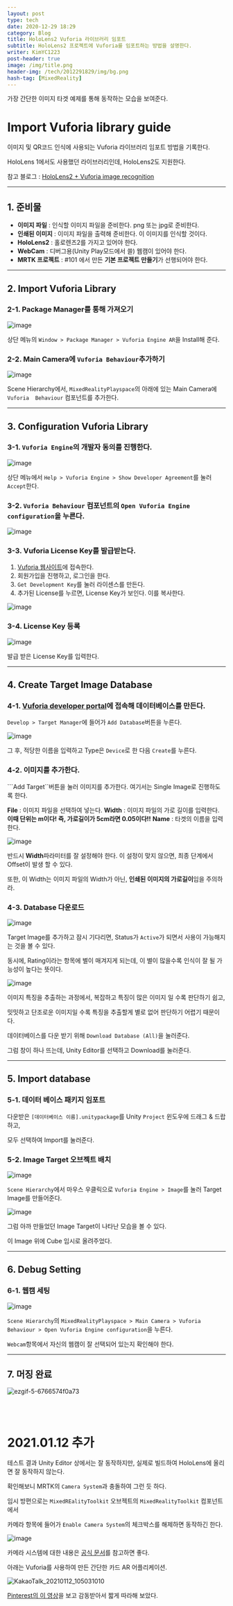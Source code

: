 ```yaml
---
layout: post
type: tech
date: 2020-12-29 18:29
category: Blog
title: HoloLens2 Vuforia 라이브러리 임포트
subtitle: HoloLens2 프로젝트에 Vuforia를 임포트하는 방법을 설명한다.
writer: KimYC1223
post-header: true
image: /img/title.png
header-img: /tech/2012291829/img/bg.png
hash-tag: [MixedReality]
---
```


가장 간단한 이미지 타겟 예제를 통해 동작하는 모습을 보여준다.

# Import Vuforia library guide

이미지 및 QR코드 인식에 사용되는 Vuforia 라이브러리 임포트 방법을 기록한다.

HoloLens 1에서도 사용했던 라이브러리인데, HoloLens2도 지원한다.

참고 블로그 : [HoloLens2 + Vuforia image recognition](https://www.programmersought.com/article/36095466956/)

<hr>

## 1. 준비물

- **이미지 파일** : 인식할 이미지 파일을 준비한다. png 또는 jpg로 준비한다.
- **인쇄된 이미지** : 이미지 파일을 출력해 준비한다. 이 이미지를 인식할 것이다.
- **HoloLens2** : 홀로렌즈2를 가지고 있어야 한다.
- **WebCam** : 디버그용(Unity Play모드에서 쓸) 웹캠이 있어야 한다.
- **MRTK 프로젝트** : #101 에서 만든 **기본 프로젝트 만들기**가 선행되어야 한다.

<hr>

## 2. Import Vuforia Library

### 2-1. Package Manager를 통해 가져오기

![image](https://user-images.githubusercontent.com/40852277/103183891-955e3300-48f8-11eb-9912-e52f8f955774.png)

상단 메뉴의 ```Window > Package Manager > Vuforia Engine AR```을 Install해 준다.

### 2-2. Main Camera에 ```Vuforia Behaviour```추가하기

![image](https://user-images.githubusercontent.com/40852277/103183945-c9d1ef00-48f8-11eb-926a-5b8e06784778.png)

Scene Hierarchy에서, ```MixedRealityPlayspace```의 아래에 있는 Main Camera에 ```Vuforia  Behaviour``` 컴포넌트를 추가한다.

<hr>

## 3. Configuration Vuforia Library

### 3-1. ```Vuforia Engine```의 개발자 동의를 진행한다.

![image](https://user-images.githubusercontent.com/40852277/103184715-97c28c00-48fc-11eb-95c3-cf57f8accda1.png)

상단 메뉴에서 ```Help > Vuforia Engine > Show Developer Agreement```를 눌러 ```Accept```한다.

### 3-2. ```Vuforia Behaviour``` 컴포넌트의 ```Open Vuforia Engine configuration```을 누른다.

![image](https://user-images.githubusercontent.com/40852277/103184805-fdaf1380-48fc-11eb-92e4-bc5076b2d017.png)

### 3-3. Vuforia License Key를 발급받는다.

1. [Vuforia 웹사이트](https://developer.vuforia.com/vui/develop/licenses)에 접속한다.
2. 회원가입을 진행하고, 로그인을 한다.
3. ```Get Development Key```를 눌러 라이센스를 만든다.
4. 추가된 License를 누르면, License Key가 보인다. 이를 복사한다.

![image](https://user-images.githubusercontent.com/40852277/103185433-c5f59b00-48ff-11eb-8219-886feaca3209.png)

### 3-4. License Key 등록

![image](https://user-images.githubusercontent.com/40852277/103185488-fccbb100-48ff-11eb-8445-07eda69f8096.png)

발급 받은 License Key를 입력한다.

<hr>

## 4. Create Target Image Database

### 4-1. [Vuforia developer portal](https://developer.vuforia.com/)에 접속해 데이터베이스를 만든다.

```Develop > Target Manager```에 들어가 ```Add Database```버튼을 누른다.

![image](https://user-images.githubusercontent.com/40852277/103186281-423dad80-4903-11eb-9b9a-c9c921fd59ff.png)

그 후, 적당한 이름을 입력하고 Type은 ```Device```로 한 다음 ```Create```를 누른다.

### 4-2. 이미지를 추가한다.

```Add Target``버튼을 눌러 이미지를 추가한다. 여기서는 Single Image로 진행하도록 한다.

**File** : 이미지 파일을 선택하여 넣는다.
**Width** : 이미지 파일의 가로 길이를 입력한다. **이때 단위는 m이다! 즉, 가로길이가 5cm라면 0.05이다!!**
**Name** : 타겟의 이름을 입력한다.

![image](https://img.shields.io/badge/-NOTICE-red?logo=Highly&logoColor=white)

반드시 **Width**파라미터를 잘 설정해야 한다. 이 설정이 맞지 않으면, 최종 단계에서 Offset이 발생 할 수 있다.

또한, 이 Width는 이미지 파일의 Width가 아닌, **인쇄된 이미지의 가로길이**임을 주의하라.

### 4-3.  Database 다운로드

![image](https://user-images.githubusercontent.com/40852277/103186342-8af56680-4903-11eb-8ecd-d0c7b24a0039.png)

Target Image를 추가하고 잠시 기다리면, Status가 ```Active```가 되면서 사용이 가능해지는 것을 볼 수 있다.

동시에, Rating이라는 항목에 별이 매겨지게 되는데, 이 별이 많을수록 인식이 잘 될 가능성이 높다는 뜻이다.

![image](https://user-images.githubusercontent.com/40852277/103186515-1e2e9c00-4904-11eb-8862-3eab5b896023.png)

이미지 특징을 추출하는 과정에서, 복잡하고 특징이 많은 이미지 일 수록 판단하기 쉽고,

밋밋하고 단조로운 이미지일 수록 특징을 추출할게 별로 없어 판단하기 어렵기 때문이다.

데이터베이스를 다운 받기 위해 ```Download Database (All)```을 눌러준다.

그럼 창이 하나 뜨는데, Unity Editor를 선택하고 Download를 눌러준다.

<hr>

## 5. Import database

### 5-1.  데이터 베이스 패키지 임포트

다운받은 ```[데이터베이스 이름].unitypackage```를 Unity ```Project``` 윈도우에 드래그 & 드랍하고,

모두 선택하여 Import를 눌러준다.

### 5-2. Image Target 오브젝트 배치

![image](https://user-images.githubusercontent.com/40852277/103186733-06a3e300-4905-11eb-9bbd-42da6f6e1cdc.png)

```Scene Hierarchy```에서 마우스 우클릭으로 ```Vuforia Engine > Image```를 눌러 Target Image를 만들어준다.

![image](https://user-images.githubusercontent.com/40852277/103186806-584c6d80-4905-11eb-945d-52f172fb4ced.png)

그럼 아까 만들었던 Image Target이 나타난 모습을 볼 수 있다.

이 Image 위에 Cube 임시로 올려주었다.

<hr>

## 6. Debug Setting

### 6-1. 웹캠 세팅

![image](https://user-images.githubusercontent.com/40852277/103186927-cdb83e00-4905-11eb-95b2-4f68996ec5bd.png)

```Scene Hierarchy```의  ```MixedRealityPlayspace > Main Camera > Vuforia Behaviour > Open Vuforia Engine configuration```을 누른다.

```Webcam```항목에서 자신의 웹캠이 잘 선택되어 있는지 확인해야 한다.

<hr>

## 7. 머징 완료

![ezgif-5-6766574f0a73](https://user-images.githubusercontent.com/40852277/103187577-31436b00-4908-11eb-90f5-b93ac1ce34b2.gif)

<br>
<br>

# 2021.01.12 추가

테스트 결과 Unity Editor 상에서는 잘 동작하지만, 실제로 빌드하여 HoloLens에 올리면 잘 동작하지 않는다.

확인해보니 MRTK의 ```Camera System```과 충돌하여 그런 듯 하다.

임시 방편으로는 ```MixedREalityToolkit``` 오브젝트의 ```MixedRealityToolkit``` 컴포넌트에서

카메라 항목에 들어가 ```Enable Camera System```의 체크박스를 해제하면 동작하긴 한다.

![image](https://user-images.githubusercontent.com/40852277/104258877-a9429100-54c3-11eb-817f-503960a9de79.png)

카메라 시스템에 대한 내용은 [공식 문서](https://microsoft.github.io/MixedRealityToolkit-Unity/Documentation/CameraSystem/CameraSystemOverview.html)를 참고하면 좋다.

아래는 Vuforia를 사용하여 만든 간단한 카드 AR 어플리케이션.

![KakaoTalk_20210112_105031010](https://user-images.githubusercontent.com/40852277/104259086-0c342800-54c4-11eb-9ad3-8dfbcba19b7e.gif)

[Pinterest의 이 영상](https://www.pinterest.co.kr/pin/606086062351979970/)을 보고 감동받아서 짧게 따라해 보았다.


<br>
<br>
